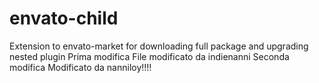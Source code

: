# envato-child
Extension to envato-market for downloading full package and upgrading nested plugin
Prima modifica
File modificato da indienanni
Seconda modifica
Modificato da nanniloy!!!!
